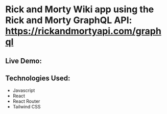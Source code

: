 # Rick and Morty Wiki app using the Rick and Morty GraphQL API: https://rickandmortyapi.com/graphql

## Live Demo:

## Technologies Used:

- Javascript
- React
- React Router
- Tailwind CSS
